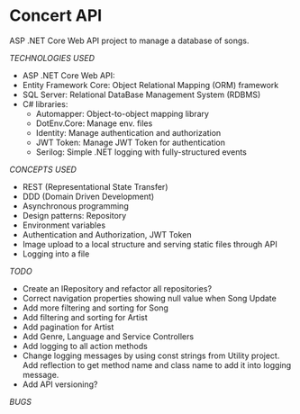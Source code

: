 # Concert API

ASP .NET Core Web API project to manage a database of songs.

_TECHNOLOGIES USED_

- ASP .NET Core Web API:
- Entity Framework Core: Object Relational Mapping (ORM) framework
- SQL Server: Relational DataBase Management System (RDBMS)
- C# libraries:
  - Automapper: Object-to-object mapping library
  - DotEnv.Core: Manage env. files
  - Identity: Manage authentication and authorization
  - JWT Token: Manage JWT Token for authentication
  - Serilog: Simple .NET logging with fully-structured events

_CONCEPTS USED_

- REST (Representational State Transfer)
- DDD (Domain Driven Development)
- Asynchronous programming
- Design patterns: Repository
- Environment variables
- Authentication and Authorization, JWT Token
- Image upload to a local structure and serving static files through API
- Logging into a file

_TODO_

- Create an IRepository<T> and refactor all repositories?
- Correct navigation properties showing null value when Song Update
- Add more filtering and sorting for Song
- Add filtering and sorting for Artist
- Add pagination for Artist
- Add Genre, Language and Service Controllers
- Add logging to all action methods
- Change logging messages by using const strings from Utility project. Add reflection to get method name and class name to add it into logging message.
- Add API versioning?

_BUGS_

